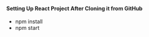 <h4>Setting Up React Project After Cloning it from GitHub</h4>

<p>
<ul>
  <li>npm install</li>
  <li>npm start</li>
</ul>
</p>
